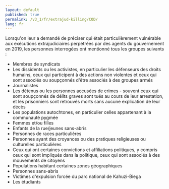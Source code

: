 ```yaml
---
layout: default
published: true
permalink: /v3_1/fr/extrajud-killing/COD/
lang: fr
---
```


Lorsqu'on leur a demandé de préciser qui était particulièrement vulnérable aux exécutions extrajudiciaires perpétrées par des agents du gouvernement en 2019, les personnes interrogées ont mentionné tous les groupes suivants :

-	Membres de syndicats
-	Les dissidents ou les activistes, en particulier les défenseurs des droits humains, ceux qui participent à des actions non violentes et ceux qui sont associés ou soupçonnés d'être associés à des groupes armés
-	Journalistes
-	Les détenus ou les personnes accusées de crimes - souvent ceux qui sont soupçonnés de délits graves sont tués au cours de leur arrestation, et les prisonniers sont retrouvés morts sans aucune explication de leur décès
-	Les populations autochtones, en particulier celles appartenant à la communauté pygmée 
-	Femmes et/ou filles
-	Enfants de la rue/jeunes sans-abris
-	Personnes de races particulières
-	Personnes ayant des croyances ou des pratiques religieuses ou culturelles particulières 
-	Ceux qui ont certaines convictions et affiliations politiques, y compris ceux qui sont impliqués dans la politique, ceux qui sont associés à des mouvements de citoyens 
-	Populations habitant certaines zones géographiques
-	Personnes sans-abris 
-	Victimes d'expulsion forcée du parc national de Kahuzi-Biega
-	Les étudiants
